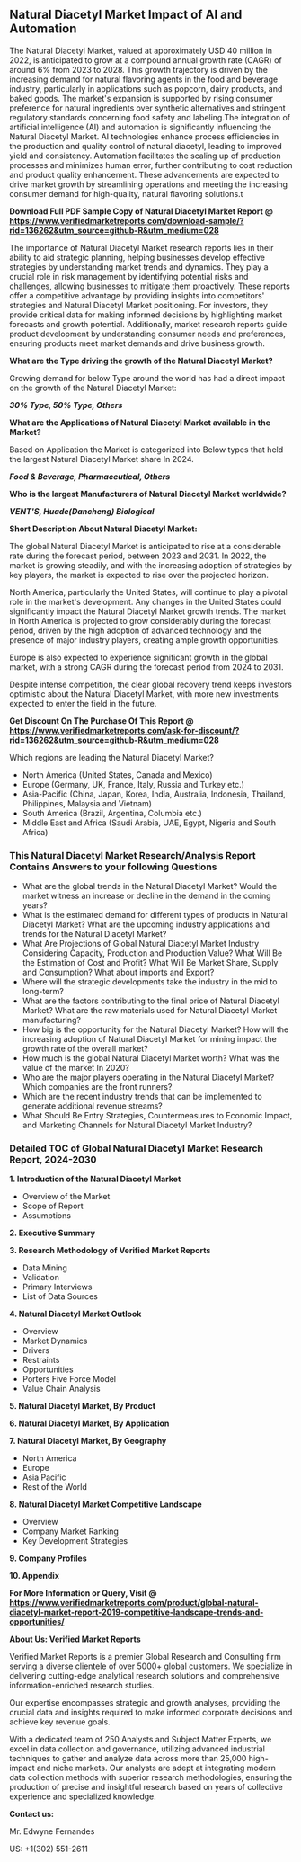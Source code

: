 <h2>Natural Diacetyl Market Impact of AI and Automation</h2>The Natural Diacetyl Market, valued at approximately USD 40 million in 2022, is anticipated to grow at a compound annual growth rate (CAGR) of around 6% from 2023 to 2028. This growth trajectory is driven by the increasing demand for natural flavoring agents in the food and beverage industry, particularly in applications such as popcorn, dairy products, and baked goods. The market's expansion is supported by rising consumer preference for natural ingredients over synthetic alternatives and stringent regulatory standards concerning food safety and labeling.The integration of artificial intelligence (AI) and automation is significantly influencing the Natural Diacetyl Market. AI technologies enhance process efficiencies in the production and quality control of natural diacetyl, leading to improved yield and consistency. Automation facilitates the scaling up of production processes and minimizes human error, further contributing to cost reduction and product quality enhancement. These advancements are expected to drive market growth by streamlining operations and meeting the increasing consumer demand for high-quality, natural flavoring solutions.t</p><p id="" class=""><strong>Download Full PDF Sample Copy of Natural Diacetyl Market Report @ <a href="https://www.verifiedmarketreports.com/download-sample/?rid=136262&utm_source=github-R&utm_medium=028" target="_blank">https://www.verifiedmarketreports.com/download-sample/?rid=136262&utm_source=github-R&utm_medium=028</a></strong></p><p>The importance of&nbsp;Natural Diacetyl Market research reports lies in their ability to aid strategic planning, helping businesses develop effective strategies by understanding market trends and dynamics. They play a crucial role in risk management by identifying potential risks and challenges, allowing businesses to mitigate them proactively. These reports offer a competitive advantage by providing insights into competitors' strategies and Natural Diacetyl Market positioning. For investors, they provide critical data for making informed decisions by highlighting market forecasts and growth potential. Additionally, market research reports guide product development by understanding consumer needs and preferences, ensuring products meet market demands and drive business growth.</p><p><strong>What are the&nbsp;Type driving the growth of the Natural Diacetyl Market?</strong></p><p id="" class="">Growing demand for below Type around the world has had a direct impact on the growth of the Natural Diacetyl Market:</p><em><strong>30% Type, 50% Type, Others</strong></em></p><strong>What are the&nbsp;Applications&nbsp;of Natural Diacetyl Market available in the Market?</strong></p><p id="" class="">Based on Application the Market is categorized into Below types that held the largest Natural Diacetyl Market share In 2024.</p><em><strong>Food & Beverage, Pharmaceutical, Others</strong></em></p><strong>Who is the largest Manufacturers of Natural Diacetyl Market worldwide?</strong></p><p><em><strong>VENT'S, Huade(Dancheng) Biological</strong></em></p><p id="" class=""><strong>Short Description About Natural Diacetyl Market:</strong></p><p>The global Natural Diacetyl Market is anticipated to rise at a considerable rate during the forecast period, between 2023 and 2031. In 2022, the market is growing steadily, and with the increasing adoption of strategies by key players, the market is expected to rise over the projected horizon.</p><p>North America, particularly the United States, will continue to play a pivotal role in the market's development. Any changes in the United States could significantly impact the Natural Diacetyl Market growth trends. The market in North America is projected to grow considerably during the forecast period, driven by the high adoption of advanced technology and the presence of major industry players, creating ample growth opportunities.</p><p>Europe is also expected to experience significant growth in the global market, with a strong CAGR during the forecast period from 2024 to 2031.</p><p>Despite intense competition, the clear global recovery trend keeps investors optimistic about the Natural Diacetyl Market, with more new investments expected to enter the field in the future.</p><p id="" class=""><strong>Get Discount On The Purchase Of This Report @ <a href="https://www.verifiedmarketreports.com/ask-for-discount/?rid=136262&utm_source=github-R&utm_medium=028" target="_blank">https://www.verifiedmarketreports.com/ask-for-discount/?rid=136262&utm_source=github-R&utm_medium=028</a></strong></p>Which regions are leading the Natural Diacetyl Market?</p><ul><li>North America (United States, Canada and Mexico)</li><li>Europe (Germany, UK, France, Italy, Russia and Turkey etc.)</li><li>Asia-Pacific (China, Japan, Korea, India, Australia, Indonesia, Thailand, Philippines, Malaysia and Vietnam)</li><li>South America (Brazil, Argentina, Columbia etc.)</li><li>Middle East and Africa (Saudi Arabia, UAE, Egypt, Nigeria and South Africa)</li></ul><h3 id="" class="">This Natural Diacetyl Market Research/Analysis Report Contains Answers to your following Questions</h3><ul><li>What are the global trends in the Natural Diacetyl Market? Would the market witness an increase or decline in the demand in the coming years?</li><li>What is the estimated demand for different types of products in Natural Diacetyl Market? What are the upcoming industry applications and trends for the Natural Diacetyl Market?</li><li>What Are Projections of Global Natural Diacetyl Market Industry Considering Capacity, Production and Production Value? What Will Be the Estimation of Cost and Profit? What Will Be Market Share, Supply and Consumption? What about imports and Export?</li><li>Where will the strategic developments take the industry in the mid to long-term?</li><li>What are the factors contributing to the final price of Natural Diacetyl Market? What are the raw materials used for Natural Diacetyl Market manufacturing?</li><li>How big is the opportunity for the Natural Diacetyl Market? How will the increasing adoption of Natural Diacetyl Market for mining impact the growth rate of the overall market?</li><li>How much is the global Natural Diacetyl Market worth? What was the value of the market In 2020?</li><li>Who are the major players operating in the Natural Diacetyl Market? Which companies are the front runners?</li><li>Which are the recent industry trends that can be implemented to generate additional revenue streams?</li><li>What Should Be Entry Strategies, Countermeasures to Economic Impact, and Marketing Channels for Natural Diacetyl Market Industry?</li></ul><h3 id="" class="">Detailed TOC of Global Natural Diacetyl Market Research Report, 2024-2030</h3><p id="" class=""><strong>1. Introduction of the Natural Diacetyl Market</strong></p><ul><li>Overview of the Market</li><li>Scope of Report</li><li>Assumptions</li></ul><p id="" class=""><strong>2. Executive Summary</strong></p><p id="" class=""><strong>3. Research Methodology of Verified Market Reports</strong></p><ul><li>Data Mining</li><li>Validation</li><li>Primary Interviews</li><li>List of Data Sources</li></ul><p id="" class=""><strong>4. Natural Diacetyl Market Outlook</strong></p><ul><li>Overview</li><li>Market Dynamics</li><li>Drivers</li><li>Restraints</li><li>Opportunities</li><li>Porters Five Force Model</li><li>Value Chain Analysis</li></ul><p id="" class=""><strong>5. Natural Diacetyl Market, By Product</strong></p><p id="" class=""><strong>6. Natural Diacetyl Market, By Application</strong></p><p id="" class=""><strong>7. Natural Diacetyl Market, By Geography</strong></p><ul><li>North America</li><li>Europe</li><li>Asia Pacific</li><li>Rest of the World</li></ul><p id="" class=""><strong>8. Natural Diacetyl Market Competitive Landscape</strong></p><ul><li>Overview</li><li>Company Market Ranking</li><li>Key Development Strategies</li></ul><p id="" class=""><strong>9. Company Profiles</strong></p><p id="" class=""><strong>10. Appendix</strong></p><p id="" class=""><strong>For More Information or Query, Visit @ <a href="https://www.verifiedmarketreports.com/product/global-natural-diacetyl-market-report-2019-competitive-landscape-trends-and-opportunities/" target="_blank">https://www.verifiedmarketreports.com/product/global-natural-diacetyl-market-report-2019-competitive-landscape-trends-and-opportunities/</a></strong></p><p id="" class=""><strong>About Us: Verified Market Reports</strong></p><p id="" class="">Verified Market Reports is a premier Global Research and Consulting firm serving a diverse clientele of over 5000+ global customers. We specialize in delivering cutting-edge analytical research solutions and comprehensive information-enriched research studies.</p><p id="" class="">Our expertise encompasses strategic and growth analyses, providing the crucial data and insights required to make informed corporate decisions and achieve key revenue goals.</p><p id="" class="">With a dedicated team of 250 Analysts and Subject Matter Experts, we excel in data collection and governance, utilizing advanced industrial techniques to gather and analyze data across more than 25,000 high-impact and niche markets. Our analysts are adept at integrating modern data collection methods with superior research methodologies, ensuring the production of precise and insightful research based on years of collective experience and specialized knowledge.</p><p id="" class=""><strong>Contact us:</strong></p><p id="" class="">Mr. Edwyne Fernandes</p><p id="" class="">US: +1(302) 551-2611</p>